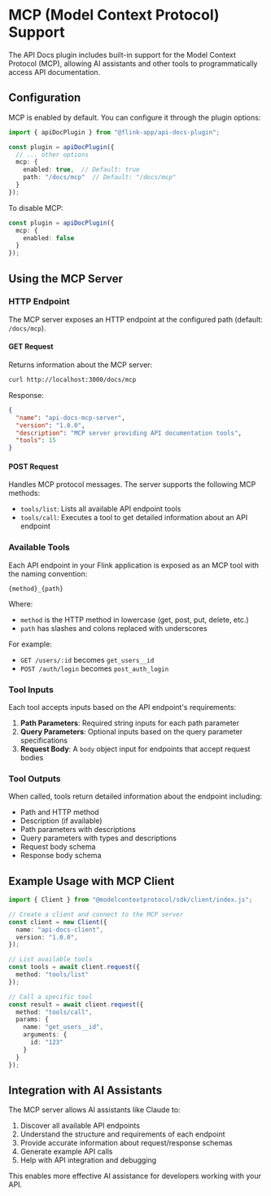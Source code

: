 # MCP (Model Context Protocol) Support

The API Docs plugin includes built-in support for the Model Context Protocol (MCP), allowing AI assistants and other tools to programmatically access API documentation.

## Configuration

MCP is enabled by default. You can configure it through the plugin options:

```typescript
import { apiDocPlugin } from "@flink-app/api-docs-plugin";

const plugin = apiDocPlugin({
  // ... other options
  mcp: {
    enabled: true,  // Default: true
    path: "/docs/mcp"  // Default: "/docs/mcp"
  }
});
```

To disable MCP:

```typescript
const plugin = apiDocPlugin({
  mcp: {
    enabled: false
  }
});
```

## Using the MCP Server

### HTTP Endpoint

The MCP server exposes an HTTP endpoint at the configured path (default: `/docs/mcp`).

#### GET Request

Returns information about the MCP server:

```bash
curl http://localhost:3000/docs/mcp
```

Response:
```json
{
  "name": "api-docs-mcp-server",
  "version": "1.0.0",
  "description": "MCP server providing API documentation tools",
  "tools": 15
}
```

#### POST Request

Handles MCP protocol messages. The server supports the following MCP methods:

- `tools/list`: Lists all available API endpoint tools
- `tools/call`: Executes a tool to get detailed information about an API endpoint

### Available Tools

Each API endpoint in your Flink application is exposed as an MCP tool with the naming convention:

```
{method}_{path}
```

Where:
- `method` is the HTTP method in lowercase (get, post, put, delete, etc.)
- `path` has slashes and colons replaced with underscores

For example:
- `GET /users/:id` becomes `get_users__id`
- `POST /auth/login` becomes `post_auth_login`

### Tool Inputs

Each tool accepts inputs based on the API endpoint's requirements:

1. **Path Parameters**: Required string inputs for each path parameter
2. **Query Parameters**: Optional inputs based on the query parameter specifications
3. **Request Body**: A `body` object input for endpoints that accept request bodies

### Tool Outputs

When called, tools return detailed information about the endpoint including:

- Path and HTTP method
- Description (if available)
- Path parameters with descriptions
- Query parameters with types and descriptions
- Request body schema
- Response body schema

## Example Usage with MCP Client

```typescript
import { Client } from "@modelcontextprotocol/sdk/client/index.js";

// Create a client and connect to the MCP server
const client = new Client({
  name: "api-docs-client",
  version: "1.0.0",
});

// List available tools
const tools = await client.request({
  method: "tools/list"
});

// Call a specific tool
const result = await client.request({
  method: "tools/call",
  params: {
    name: "get_users__id",
    arguments: {
      id: "123"
    }
  }
});
```

## Integration with AI Assistants

The MCP server allows AI assistants like Claude to:

1. Discover all available API endpoints
2. Understand the structure and requirements of each endpoint
3. Provide accurate information about request/response schemas
4. Generate example API calls
5. Help with API integration and debugging

This enables more effective AI assistance for developers working with your API.
